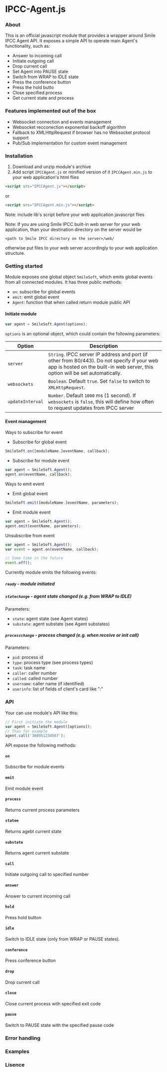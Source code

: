 # IPCC-Agent.js
### About
This is an official javascript module that provides a wrapper around Smile IPCC Agent API. 
It exposes a simple API to operate main Agent's functionality, such as:
- Answer to incoming call
- Initiate outgoing call
- Drop current call
- Set Agent into PAUSE state
- Switch from WRAP to IDLE state
- Press the conference button
- Press the hold butto
- Close specified process
- Get current state and process

### Features implemented out of the box
- Websocket connection and events management
- Websocket recconection exponential backoff algorithm
- Fallback to XMLHttpRequest if browser has no Websocket protocol support
- Pub/Sub implementation for custom event management

### Installation
1. Download and unzip module's archive
2. Add script `IPCCAgent.js` or minified version of it `IPCCAgent.min.js` to your web application's html flies
```html
<script src="IPCCAgent.js"></script>
```
or
```html
<script src="IPCCAgent.min.js"></script>
```
Note: include lib's script before your web application javascript flies

Note: If you are using Smile IPCC built-in web server for your web application, than your destination directory on the server would be
```
<path to Smile IPCC directory on the server>/web/
```
otherwise put files to your web server accordingly to your web application structure.

### Getting started
Module exposes one global object `SmileSoft`, which emits global events from all connected modules. It has three public methods:
- `on`: subscribe for global events
- `emit`: emit global event
- `Agent`: function that when called return module public API

#### Initiate module
```js
var agent = SmileSoft.Agent(options);
```
`options` is an optional object, which could contain the following parameters:

Option          | Description
----------------|----------------
`server`        | `String`. IPCC server IP address and port (if other from 80/443). Do not specify if your web app is hosted on the built-in web server, this option will be set automatically.
`websockets`    | `Boolean`. Default `true`. Set `false` to switch to `XMLHttpRequest`.
`updateInterval`| `Number`. Default `1000` ms (1 second). If `websockets` is `false`, this will define how often to request updates from IPCC server

#### Event management
Ways to subscribe for event
- Subscribe for global event

```js
SmileSoft.on([moduleName.]eventName, callback);
```
- Subscribe for module event

```js
var agent = SmileSoft.Agent();
agent.on(eventName, callback);
```

Ways to emit event
- Emit global event

```js
SmileSoft.emit([moduleName.]eventName, parameters);
```
- Emit module event

```js
var agent = SmileSoft.Agent();
agent.emit(eventName, parameters);
```

Unsubscribe from event
```js
var agent = SmileSoft.Agent();
var event = agent.on(eventName, callback);

// Some time in the future
event.off();
```

Currently module emits the following events:
##### `ready` - module initiated
##### `statechange` - agent state changed (e.g. from WRAP to IDLE)
Parameters:
- `state`: agent state (see Agent states) 
- `substate`: agent substate (see Agent substates)

##### `processchange` - process changed (e.g. when receive or init call)
Parameters:
- `pid`: process id
- `type`: process type (see process types)
- `task`: task name
- `caller`: caller number
- `called`: called number
- `username`: caller name (if identified)
- `userinfo`: list of fields of client's card like "<param>:<value>"

### API
Your can use module's API like this:
```js
// First initiate the module
var agent = SmileSoft.Agent([options]);
// Than for example
agent.call('380951234567');
```
API expose the following methods:
#### `on`
Subscribe for module events
#### `emit`
Emit module event
#### `process`
Returns current process parameters
#### `statee`
Returns agebt current state
#### `substate`
Returns agent current substate
#### `call`
Initiate outgoing call to specified number
#### `answer`
Answer to current incoming call
#### `hold`
Press hold button
#### `idle`
Switch to IDLE state (only from WRAP or PAUSE states).
#### `conference`
Press conference button
#### `drop`
Drop current call
#### `close`
Close current process with specified exit code
#### `pause`
Switch to PAUSE state with the specified pause code


### Error handling

### Examples

### Lisence



